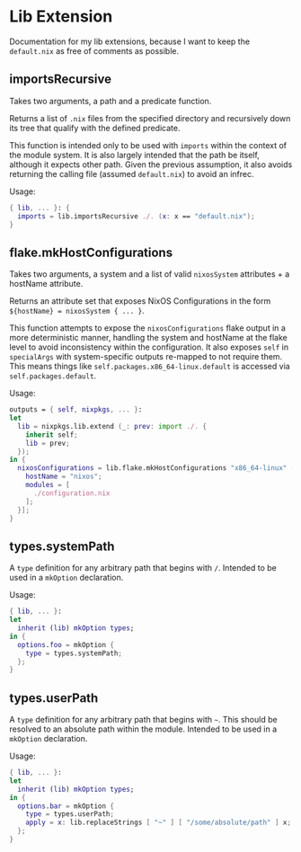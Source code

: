 # Lib Extension
Documentation for my lib extensions, because I want to keep the `default.nix` as free of comments as possible.

## importsRecursive
Takes two arguments, a path and a predicate function.

Returns a list of `.nix` files from the specified directory and recursively down its tree that qualify with the defined predicate.

This function is intended only to be used with `imports` within the context of the module system. It is also largely intended that the path be itself, although it expects other path. Given the previous assumption, it also avoids returning the calling file (assumed `default.nix`) to avoid an infrec.

Usage:
```nix
{ lib, ... }: {
  imports = lib.importsRecursive ./. (x: x == "default.nix");
}
```

## flake.mkHostConfigurations
Takes two arguments, a system and a list of valid `nixosSystem` attributes + a hostName attribute.

Returns an attribute set that exposes NixOS Configurations in the form `${hostName} = nixosSystem { ... }`.

This function attempts to expose the `nixosConfigurations` flake output in a more deterministic manner, handling the system and hostName at the flake level to avoid inconsistency within the configuration. It also exposes `self` in `specialArgs` with system-specific outputs re-mapped to not require them. This means things like `self.packages.x86_64-linux.default` is accessed via `self.packages.default`.

Usage:
```nix
outputs = { self, nixpkgs, ... }:
let
  lib = nixpkgs.lib.extend (_: prev: import ./. {
    inherit self;
    lib = prev;
  });
in {
  nixosConfigurations = lib.flake.mkHostConfigurations "x86_64-linux" [{
    hostName = "nixos";
    modules = [
      ./configuration.nix
    ];
  }];
}
```

## types.systemPath
A `type` definition for any arbitrary path that begins with `/`. Intended to be used in a `mkOption` declaration.

Usage:
```nix
{ lib, ... }:
let
  inherit (lib) mkOption types;
in {
  options.foo = mkOption {
    type = types.systemPath;
  };
}
```

## types.userPath
A `type` definition for any arbitrary path that begins with `~`. This should be resolved to an absolute path within the module. Intended to be used in a `mkOption` declaration.

Usage:
```nix
{ lib, ... }:
let
  inherit (lib) mkOption types;
in {
  options.bar = mkOption {
    type = types.userPath;
    apply = x: lib.replaceStrings [ "~" ] [ "/some/absolute/path" ] x;
  };
}
```